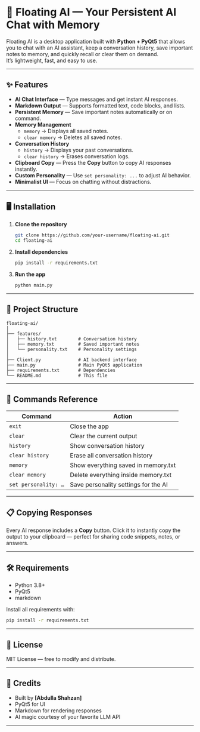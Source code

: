# 🧠 Floating AI — Your Persistent AI Chat with Memory

Floating AI is a desktop application built with **Python + PyQt5** that allows you to chat with an AI assistant, keep a conversation history, save important notes to memory, and quickly recall or clear them on demand.  
It’s lightweight, fast, and easy to use.

---

## ✨ Features

- **AI Chat Interface** — Type messages and get instant AI responses.
- **Markdown Output** — Supports formatted text, code blocks, and lists.
- **Persistent Memory** — Save important notes automatically or on command.
- **Memory Management**  
  - `memory` → Displays all saved notes.  
  - `clear memory` → Deletes all saved notes.
- **Conversation History**  
  - `history` → Displays your past conversations.  
  - `clear history` → Erases conversation logs.
- **Clipboard Copy** — Press the **Copy** button to copy AI responses instantly.
- **Custom Personality** — Use `set personality: ...` to adjust AI behavior.
- **Minimalist UI** — Focus on chatting without distractions.

---

## 🖥 Installation

1. **Clone the repository**  
   ```bash
   git clone https://github.com/your-username/floating-ai.git
   cd floating-ai
   ```

2. **Install dependencies**  
   ```bash
   pip install -r requirements.txt
   ```

3. **Run the app**  
   ```bash
   python main.py
   ```

---

## 📂 Project Structure

```
floating-ai/
│
├── features/
│   ├── history.txt        # Conversation history
│   ├── memory.txt         # Saved important notes
│   └── personality.txt    # Personality settings
│
├── Client.py              # AI backend interface
├── main.py                # Main PyQt5 application
├── requirements.txt       # Dependencies
└── README.md              # This file
```

---

## 📜 Commands Reference

| Command             | Action                                           |
|---------------------|--------------------------------------------------|
| `exit`              | Close the app                                    |
| `clear`             | Clear the current output                         |
| `history`           | Show conversation history                        |
| `clear history`     | Erase all conversation history                   |
| `memory`            | Show everything saved in memory.txt              |
| `clear memory`      | Delete everything inside memory.txt              |
| `set personality: …`| Save personality settings for the AI             |

---

## 📋 Copying Responses
Every AI response includes a **Copy** button. Click it to instantly copy the output to your clipboard — perfect for sharing code snippets, notes, or answers.

---

## 🛠 Requirements

- Python 3.8+
- PyQt5
- markdown

Install all requirements with:
```bash
pip install -r requirements.txt
```

---

## 📄 License

MIT License — free to modify and distribute.

---

## 🙌 Credits

- Built by **[Abdulla Shahzan]**  
- PyQt5 for UI  
- Markdown for rendering responses  
- AI magic courtesy of your favorite LLM API

---
